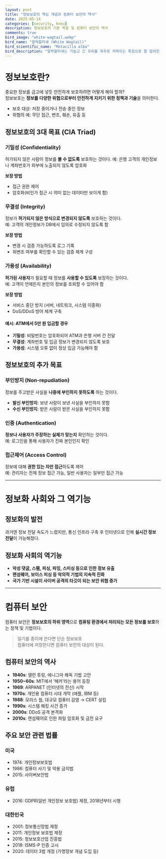 ```yaml
---
layout: post
title: "정보보호의 핵심 개념과 컴퓨터 보안의 역사"
date: 2025-05-14
categories: [security, knou]
description: 정보보호의 기본 목표 및 컴퓨터 보안의 역사
comments: true
bird_image: "white-wagtail.webp"
bird_name: "알락할미새 (White Wagtail)"
bird_scientific_name: "Motacilla alba"
bird_description: "알락할미새는 가늘고 긴 꼬리를 좌우로 까딱이는 특징으로 잘 알려진 작은 새다. 몸통은 흰색과 회색이 주를 이루고, 머리와 가슴에 검은 무늬가 있다. 개울가, 논, 잔디밭 등 물가에서 자주 관찰되며, 끊임없이 걷고 꼬리를 흔들며 먹이를 찾는다. 활달하고 민첩한 행동으로 많은 이들에게 친숙한 새이다."
---
```


# 정보보호란?

중요한 정보를 금고에 넣듯 안전하게 보호하려면 어떻게 해야 할까?  
정보보호는 **정보를 다양한 위협으로부터 안전하게 지키기 위한 정책과 기술**을 의미한다.

- 보호 대상: 저장 중이거나 전송 중인 정보
- 위협의 예: 무단 접근, 변조, 훼손, 유출 등

## 정보보호의 3대 목표 (CIA Triad)

### 기밀성 (Confidentiality)
허가되지 않은 사람이 정보를 **볼 수 없도록** 보호하는 것이다.
예: 은행 고객의 개인정보나 계좌번호가 외부에 노출되지 않도록 암호화

**보장 방법**
- 접근 권한 제어
- 암호화(비인가 접근 시 의미 없는 데이터만 보이게 함)

### 무결성 (Integrity)
정보가 **허가되지 않은 방식으로 변경되지 않도록** 보호하는 것이다.  
예: 고객의 개인정보가 DB에서 임의로 수정되지 않도록 함

**보장 방법**
- 변경 시 검증 가능하도록 로그 기록
- 위변조 여부를 확인할 수 있는 검증 체계 구성


### 가용성 (Availability)
**허가된 사용자**가 필요할 때 정보를 **사용할 수 있도록** 보장하는 것이다.  
예: 고객이 언제든지 본인의 정보를 조회할 수 있어야 함

**보장 방법**
- 서비스 중단 방지 (서버, 네트워크, 시스템 이중화)
- DoS/DDoS 방어 체계 구축

#### 예시: ATM에서 5만 원 입금할 경우

- **기밀성**: 비밀번호는 암호화되어 ATM과 은행 서버 간 전달
- **무결성**: 계좌번호 및 입금 정보가 변경되지 않도록 보호
- **가용성**: 시스템 오류 없이 정상 입금 가능해야 함

## 정보보호의 추가 목표

### 부인방지 (Non-repudiation)
정보를 주고받은 사실을 **나중에 부인하지 못하도록** 하는 것이다.

- **발신 부인방지**: 보낸 사람이 보낸 사실을 부인하지 못함
- **수신 부인방지**: 받은 사람이 받은 사실을 부인하지 못함

### 인증 (Authentication)
**정보나 사용자가 주장하는 실체가 맞는지** 확인하는 것이다.  
예: 로그인을 통해 사용자가 진짜 본인인지 확인

### 접근제어 (Access Control)
정보에 대해 **권한 있는 자만 접근**하도록 제어  
예: 관리자는 전체 정보 접근 가능, 일반 사용자는 일부만 접근 가능

---

# 정보화 사회와 그 역기능

## 정보화의 발전

과거엔 정보 전달 속도가 느렸지만, 통신 인프라 구축 후 인터넷으로 인해 **실시간 정보 전달**이 가능해졌다.

## 정보화 사회의 역기능

- **악성 댓글, 스팸, 피싱, 파밍, 스미싱 등으로 인한 정보 유출**
- **랜섬웨어, 보이스 피싱 등 악의적 기법의 지속적 진화**
- **국가 기반 시설이 사이버 공격의 타깃이 되는 보안 위협 증가**

---

# 컴퓨터 보안
컴퓨터 보안은 **정보보호의 하위 영역**으로 **컴퓨팅 환경에서 처리되는 모든 정보를 보호**하는 정책 및 기법이다.

> 일기를 종이에 쓴다면 단순 정보보호  
> 컴퓨터에 저장한다면 컴퓨터 보안의 대상이 된다.

## 컴퓨터 보안의 역사
- **1940s**: 앨런 튜링, 에니그마 해독 기법 고안
- **1950~60s**: MIT에서 ‘해커’라는 용어 등장
- **1969**: ARPANET (인터넷의 전신) 시작
- **1970s**: 개인용 컴퓨터 시대 개막 (애플, IBM 등)
- **1988**: 모리스 웜, 대규모 컴퓨터 감염 → CERT 설립
- **1990s**: 시스템 해킹 사건 증가
- **2000s**: DDoS 공격 본격화
- **2010s**: 랜섬웨어로 인한 파일 암호화 및 금전 요구

## 주요 보안 관련 법률
### 미국
- 1974: 개인정보보호법
- 1986: 컴퓨터 사기 및 악용 금지법
- 2015: 사이버보안법

### 유럽
- 2016: GDPR(일반 개인정보 보호법) 제정, 2018년부터 시행

### 대한민국
- 2001: 정보통신망법 제정
- 2011: 개인정보 보호법 제정
- 2015: 정보보호산업 진흥법
- 2018: ISMS-P 인증 고시
- 2020: 데이터 3법 개정 (가명정보 개념 도입 등)